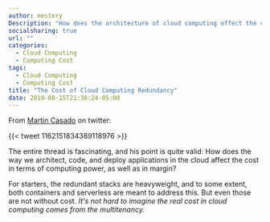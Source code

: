 ```yaml
---
author: mestery
Description: "How does the architecture of cloud computing effect the costs in terms of the stack in use"
socialsharing: true
url: ""
categories:
  - Cloud Computing
  - Computing Cost
tags:
  - Cloud Computing
  - Computing Cost
title: "The Cost of Cloud Computing Redundancy"
date: 2019-08-15T21:38:24-05:00
---
```


From [Martin Casado](https://twitter.com/martin_casado) on twitter:

{{< tweet 1162151834389118976 >}}

The entire thread is fascinating, and his point is quite valid: How does the way we architect, code, and deploy applications in the cloud affect the cost in terms of computing power, as well as in margin?

For starters, the redundant stacks are heavyweight, and to some extent, both containers and serverless are meant to address this. But even those are not without cost. *It's not hard to imagine the real cost in cloud computing comes from the multitenancy.*